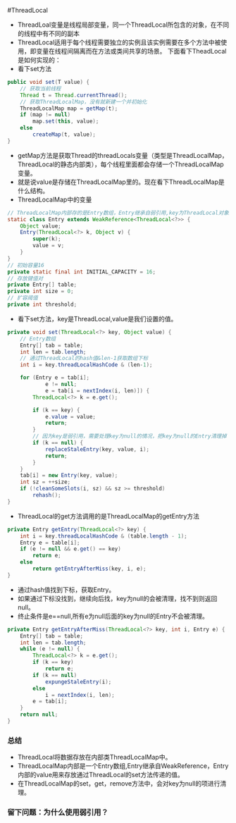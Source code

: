 #ThreadLocal
- ThreadLoal变量是线程局部变量，同一个ThreadLocal所包含的对象，在不同的线程中有不同的副本
- ThreadLocal适用于每个线程需要独立的实例且该实例需要在多个方法中被使用，即变量在线程间隔离而在方法或类间共享的场景。
下面看下TheadLocal是如何实现的：
- 看下set方法
```java
public void set(T value) {
    // 获取当前线程
    Thread t = Thread.currentThread();
    // 获取ThreadLocalMap，没有就新建一个并初始化
    ThreadLocalMap map = getMap(t);
    if (map != null)
        map.set(this, value);
    else
        createMap(t, value);
}
```
- getMap方法是获取Thread的threadLocals变量（类型是ThreadLocalMap，ThreadLocal的静态内部类），每个线程里面都会存储一个ThreadLocalMap变量。
- 就是说value是存储在ThreadLocalMap里的。现在看下ThreadLocalMap是什么结构。
- ThreadLocalMap中的变量
```java
// ThreadLocalMap内部存的是Entry数组，Entry继承自弱引用,key为ThreadLocal对象的弱引用
static class Entry extends WeakReference<ThreadLocal<?>> {
    Object value;
    Entry(ThreadLocal<?> k, Object v) {
        super(k);
        value = v;
    }
}
// 初始容量16
private static final int INITIAL_CAPACITY = 16;
// 存放键值对
private Entry[] table;
private int size = 0;
// 扩容阈值
private int threshold;
```
- 看下set方法，key是ThreadLocal,value是我们设置的值。
```java
private void set(ThreadLocal<?> key, Object value) {
    // Entry数组
    Entry[] tab = table;
    int len = tab.length;
    // 通过ThreadLocal的hash值&len-1获取数组下标
    int i = key.threadLocalHashCode & (len-1);

    for (Entry e = tab[i];
            e != null;
            e = tab[i = nextIndex(i, len)]) {
        ThreadLocal<?> k = e.get();

        if (k == key) {
            e.value = value;
            return;
        }
        // 因为key是弱引用，需要处理key为null的情况，把key为null的Entry清理掉
        if (k == null) {
            replaceStaleEntry(key, value, i);
            return;
        }
    }
    tab[i] = new Entry(key, value);
    int sz = ++size;
    if (!cleanSomeSlots(i, sz) && sz >= threshold)
        rehash();
}
```

- ThreadLocal的get方法调用的是ThreadLocalMap的getEntry方法
```java
private Entry getEntry(ThreadLocal<?> key) {
    int i = key.threadLocalHashCode & (table.length - 1);
    Entry e = table[i];
    if (e != null && e.get() == key)
        return e;
    else
        return getEntryAfterMiss(key, i, e);
}
```
- 通过hash值找到下标，获取Entry。
- 如果通过下标没找到，继续向后找，key为null的会被清理，找不到则返回null。
- 终止条件是e==null,所有e为null后面的key为null的Entry不会被清理。
```java
private Entry getEntryAfterMiss(ThreadLocal<?> key, int i, Entry e) {
    Entry[] tab = table;
    int len = tab.length;
    while (e != null) {
        ThreadLocal<?> k = e.get();
        if (k == key)
            return e;
        if (k == null)
            expungeStaleEntry(i);
        else
            i = nextIndex(i, len);
        e = tab[i];
    }
    return null;
}
```

### 总结
- ThreadLocal将数据存放在内部类ThreadLocalMap中。
- ThreadLocalMap内部是一个Entry数组,Entry继承自WeakReference，Entry内部的value用来存放通过ThreadLocal的set方法传递的值。
- 在ThreadLocalMap的set，get，remove方法中，会对key为null的项进行清理。

### 留下问题：为什么使用弱引用？